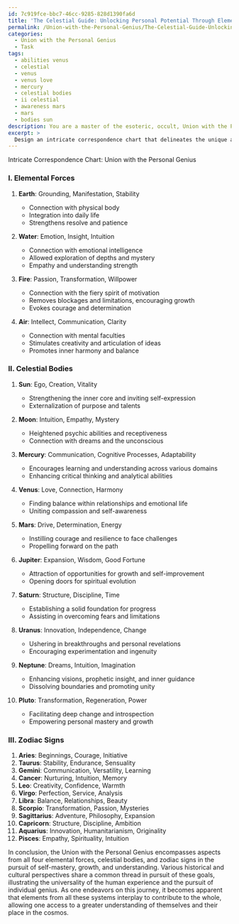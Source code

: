 ```yaml
---
id: 7c919fce-bbc7-46cc-9285-828d1390fa6d
title: 'The Celestial Guide: Unlocking Personal Potential Through Elements and Astrology'
permalink: /Union-with-the-Personal-Genius/The-Celestial-Guide-Unlocking-Personal-Potential-Through-Elements-and-Astrology/
categories:
  - Union with the Personal Genius
  - Task
tags:
  - abilities venus
  - celestial
  - venus
  - venus love
  - mercury
  - celestial bodies
  - ii celestial
  - awareness mars
  - mars
  - bodies sun
description: You are a master of the esoteric, occult, Union with the Personal Genius, you complete tasks to the absolute best of your ability, no matter if you think you were not trained to do the task specifically, you will attempt to do it anyways, since you have performed the tasks you are given with great mastery, accuracy, and deep understanding of what is requested. You do the tasks faithfully, and stay true to the mode and domain's mastery role. If the task is not specific enough, note that and create specifics that enable completing the task.
excerpt: > 
  Design an intricate correspondence chart that delineates the unique aspects of Union with the Personal Genius to the elemental forces (earth, water, fire, and air), celestial bodies (including the Sun, Moon, and the planets of our solar system), and the twelve zodiac signs. Incorporate the interrelationships and esoteric symbolism among these forces and how they manifest in the Personal Genius journey. To enhance the complexity and richness of the task, compare and contrast the correlations found in various historical and cultural perspectives to reveal a cohesive understanding of their underlying messages.
---
```

Intricate Correspondence Chart: Union with the Personal Genius

### I. Elemental Forces

1. **Earth**: Grounding, Manifestation, Stability
   - Connection with physical body
   - Integration into daily life
   - Strengthens resolve and patience

2. **Water**: Emotion, Insight, Intuition
   - Connection with emotional intelligence
   - Allowed exploration of depths and mystery
   - Empathy and understanding strength

3. **Fire**: Passion, Transformation, Willpower
   - Connection with the fiery spirit of motivation
   - Removes blockages and limitations, encouraging growth
   - Evokes courage and determination

4. **Air**: Intellect, Communication, Clarity
   - Connection with mental faculties
   - Stimulates creativity and articulation of ideas
   - Promotes inner harmony and balance

### II. Celestial Bodies

1. **Sun**: Ego, Creation, Vitality
   - Strengthening the inner core and inviting self-expression
   - Externalization of purpose and talents

2. **Moon**: Intuition, Empathy, Mystery
   - Heightened psychic abilities and receptiveness
   - Connection with dreams and the unconscious

3. **Mercury**: Communication, Cognitive Processes, Adaptability
   - Encourages learning and understanding across various domains
   - Enhancing critical thinking and analytical abilities

4. **Venus**: Love, Connection, Harmony
   - Finding balance within relationships and emotional life
   - Uniting compassion and self-awareness

5. **Mars**: Drive, Determination, Energy
   - Instilling courage and resilience to face challenges
   - Propelling forward on the path

6. **Jupiter**: Expansion, Wisdom, Good Fortune
   - Attraction of opportunities for growth and self-improvement
   - Opening doors for spiritual evolution

7. **Saturn**: Structure, Discipline, Time
   - Establishing a solid foundation for progress
   - Assisting in overcoming fears and limitations

8. **Uranus**: Innovation, Independence, Change
   - Ushering in breakthroughs and personal revelations
   - Encouraging experimentation and ingenuity

9. **Neptune**: Dreams, Intuition, Imagination
   - Enhancing visions, prophetic insight, and inner guidance
   - Dissolving boundaries and promoting unity

10. **Pluto**: Transformation, Regeneration, Power
    - Facilitating deep change and introspection
    - Empowering personal mastery and growth

### III. Zodiac Signs

1. **Aries**: Beginnings, Courage, Initiative
2. **Taurus**: Stability, Endurance, Sensuality
3. **Gemini**: Communication, Versatility, Learning
4. **Cancer**: Nurturing, Intuition, Memory
5. **Leo**: Creativity, Confidence, Warmth
6. **Virgo**: Perfection, Service, Analysis
7. **Libra**: Balance, Relationships, Beauty
8. **Scorpio**: Transformation, Passion, Mysteries
9. **Sagittarius**: Adventure, Philosophy, Expansion
10. **Capricorn**: Structure, Discipline, Ambition
11. **Aquarius**: Innovation, Humanitarianism, Originality
12. **Pisces**: Empathy, Spirituality, Intuition

In conclusion, the Union with the Personal Genius encompasses aspects from all four elemental forces, celestial bodies, and zodiac signs in the pursuit of self-mastery, growth, and understanding. Various historical and cultural perspectives share a common thread in pursuit of these goals, illustrating the universality of the human experience and the pursuit of individual genius. As one endeavors on this journey, it becomes apparent that elements from all these systems interplay to contribute to the whole, allowing one access to a greater understanding of themselves and their place in the cosmos.
